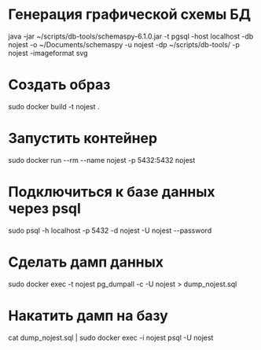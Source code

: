 
# Генерация графической схемы БД
java -jar ~/scripts/db-tools/schemaspy-6.1.0.jar -t pgsql -host localhost -db nojest -o ~/Documents/schemaspy -u nojest -dp ~/scripts/db-tools/ -p nojest -imageformat svg

# Создать образ
sudo docker build -t nojest .

# Запустить контейнер
sudo docker run --rm --name nojest -p 5432:5432 nojest

# Подключиться к базе данных через psql
sudo psql -h localhost -p 5432 -d nojest -U nojest --password

# Сделать дамп данных
sudo docker exec -t nojest pg_dumpall -c -U nojest > dump_nojest.sql

# Накатить дамп на базу
cat dump_nojest.sql | sudo docker exec -i nojest psql -U nojest